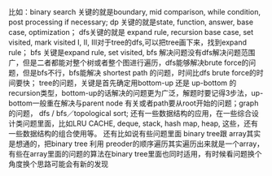 比如：binary search 关键的就是boundary, mid comparison, while condition, post processing if necessary; dp 关键的就是state, function, answer, base case, optimization； dfs关键的就是 expand rule, recursion base case, set visited, mark visited I, II, III对于tree的dfs,可以把tree画下来，找到expand rule； bfs 关键是expand rule, set visited, bfs 解决问题没有dfs解决问题范围广，但是二者都能对整个树或者整个图进行遍历，dfs能够解决brute force的问题，但是bfs不行，bfs能解决 shortest path 的问题，时间比dfs brute force的时间要快； tree的问题，关键是首先确定用bottom-up 还是 up-bottom 的recursion类型，bottom-up的话解决的问题更为广泛，解题时要记得3步法，up-bottom一般重在解决与parent node 有关或者path要从root开始的问题；graph 的问题， dfs / bfs／topological sort; 还有一些数据结构的应用，在一些综合设计类问题里面，比如LRU CACHE, deque, stack, hash map, heap, 这些，还有一些数据结构的组合使用等。 还有比如说有些问题里面 binary tree跟 array其实是想通的，把binary tree 利用 preoder的顺序遍历其实遍历出来就是一个array，有些在array里面的问题的算法在binary tree里面也同时适用，有时候看问题换个角度换个思路可能会有新的发现